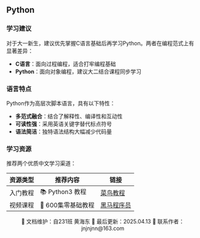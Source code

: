 ## Python

### 学习建议
对于大一新生，建议优先掌握C语言基础后再学习Python。两者在编程范式上有显著差异：
- **C语言**：面向过程编程，适合打牢编程基础
- **Python**：面向对象编程，建议大二结合课程同步学习

### 语言特点
Python作为高层次脚本语言，具有以下特性：
- **多范式融合**：结合了解释性、编译性和互动性
- **可读性强**：采用英语关键字替代标点符号
- **语法简洁**：独特语法结构大幅减少代码量

### 学习资源
推荐两个优质中文学习渠道：

资源类型 | 推荐内容 | 链接
---|---|---
入门教程 | 📚 Python3 教程 | [菜鸟教程](https://www.runoob.com/python3/python3-tutorial.html)
视频课程 | 🎥 600集零基础教程 | [黑马程序员](https://www.bilibili.com/video/BV1qW4y1a7fU/)

<div align="center">
🎨 文档维护：自231班 黄海东 
📅 最后更新：2025.04.13  
📧 联系作者：jnjnjnn@163.com
</div>